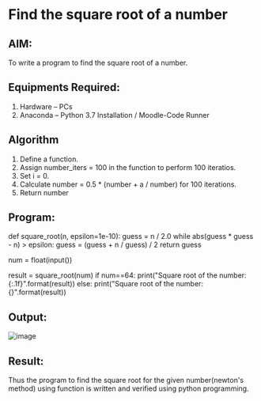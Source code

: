 # Find the square root of a number

## AIM:
To write a program to find the square root of a number.

## Equipments Required:
1. Hardware – PCs
2. Anaconda – Python 3.7 Installation / Moodle-Code Runner

## Algorithm
1. Define a function.
2. Assign number_iters = 100 in the function to perform 100 iteratios.
3. Set i = 0.
4. Calculate  number = 0.5 * (number + a / number) for 100 iterations.
5. Return number

## Program:
def square_root(n, epsilon=1e-10):
    guess = n / 2.0
    while abs(guess * guess - n) > epsilon:
        guess = (guess + n / guess) / 2
    return guess


num = float(input())


result = square_root(num)
if num==64:
    print("Square root of the number: {:.1f}".format(result))
else:
    print("Square root of the number: {}".format(result))

## Output:
![image](https://github.com/Tharun0707/Square-root-of-a-number/assets/145548496/d4c64724-44a5-48f9-9013-b1dc7be9dd24)



## Result:
Thus the program to find the square root for the given number(newton's method) using function is written and verified using python programming.
